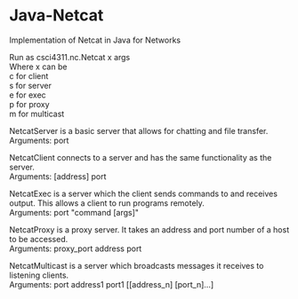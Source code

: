 # Java-Netcat
Implementation of Netcat in Java for Networks

Run as csci4311.nc.Netcat x args <br />
Where x can be <br />
c for client <br />
s for server <br />
e for exec <br />
p for proxy <br />
m for multicast <br />

NetcatServer is a basic server that allows for chatting and file
transfer. <br />
Arguments: port

NetcatClient connects to a server and has the same functionality as the
server. <br />
Arguments: [address] port

NetcatExec is a server which the client sends commands to and receives 
output. This allows a client to run programs remotely. <br />
Arguments: port "command [args]"

NetcatProxy is a proxy server. It takes an address and port number of
a host to be accessed. <br />
Arguments: proxy_port address port

NetcatMulticast is a server which broadcasts messages it 
receives to listening clients. <br />
Arguments: port address1 port1 [[address_n] [port_n]...]
